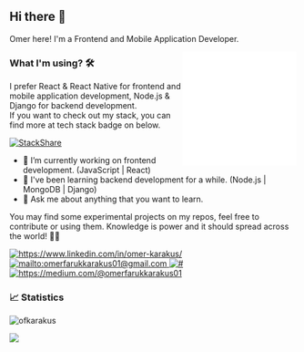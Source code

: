 ## Hi there 👋

Omer here! I'm a Frontend and Mobile Application Developer.

<img src="https://github.com/ofkarakus/ofkarakus/blob/main/react.gif" alt="react" width=200 height=200 align="right">

### What I'm using? 🛠

I prefer React & React Native for frontend and mobile application development, Node.js & Django for backend development. <br/> If you want to check out my stack, you can find more at tech stack badge on below.

[![StackShare](http://img.shields.io/badge/tech-stack-0690fa.svg?style=flat)](https://stackshare.io/ofkarakus/my-stack)

- 🔭 I’m currently working on frontend development. (JavaScript | React)
- 🌱 I've been learning backend development for a while. (Node.js | MongoDB | Django)
- 💬 Ask me about anything that you want to learn.

You may find some experimental projects on my repos, feel free to contribute or using them. Knowledge is power and it should spread across the world! 👯💪

<a href="https://www.linkedin.com/in/omer-karakus/" target="_blank">
    <img src="https://img.shields.io/badge/%20-linkedin-0072b1" alt="https://www.linkedin.com/in/omer-karakus/">
</a>
<a href="mailto:omerfarukkarakus01@gmail.com" target="_blank">
    <img src="https://img.shields.io/badge/%20-gmail-B23121" alt="mailto:omerfarukkarakus01@gmail.com">
</a>
<a href="#" target="_blank">
    <img src="https://img.shields.io/badge/%20-twitter-%231DA1F2" alt="#">
</a>
<a href="https://medium.com/@omerfarukkarakus01" target="_blank">
    <img src="https://img.shields.io/badge/%20-medium-black" alt="https://medium.com/@omerfarukkarakus01">
</a>

</br>


### 📈 Statistics

<p align="left"> <img src="https://komarev.com/ghpvc/?username=ofkarakus" alt="ofkarakus" /> </p>
<img src="https://github-readme-stats.vercel.app/api?username=ofkarakus&show_icons=true&theme=tokyonight" align='left' width="40%">
